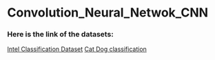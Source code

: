 # Convolution_Neural_Netwok_CNN
### Here is the link of the datasets: 
[Intel Classification Dataset]([https://www.kaggle.com/datasets/himanshupoddar/zomato-bangalore-restaurants](https://drive.google.com/file/d/1FnkD5b-U0zLeYwTKGS7e4atF7X36Dqzc/view?usp=share_link))
[Cat Dog classification](https://www.kaggle.com/datasets/tongpython/cat-and-dog)
